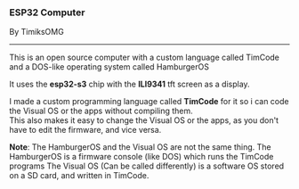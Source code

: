 <h3>ESP32 Computer</h3>
By TimiksOMG<hr>

This is an open source computer with a custom language called TimCode and a DOS-like operating system called HamburgerOS<br>

It uses the <b>esp32-s3</b> chip with the <b>ILI9341</b> tft screen as a display.<br>

I made a custom programming language called <b>TimCode</b> for it so i can code the Visual OS or the apps without compiling them.<br>
This also makes it easy to change the Visual OS or the apps, as you don't have to edit the firmware, and vice versa.

<b>Note</b>: The HamburgerOS and the Visual OS are not the same thing. 
The HamburgerOS is a firmware console (like DOS) which runs the TimCode programs
The Visual OS (Can be called differently) is a software OS stored on a SD card, and written in TimCode.<br>

